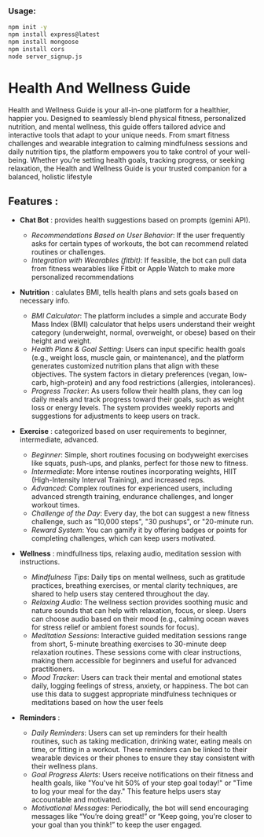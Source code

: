 ### Usage:

```bash
npm init -y 
npm install express@latest
npm install mongoose 
npm install cors
node server_signup.js
```

# Health And Wellness Guide


Health and Wellness Guide is your all-in-one platform for a healthier, happier you. Designed to seamlessly blend physical fitness, personalized nutrition, and mental wellness, this guide offers tailored advice and interactive tools that adapt to your unique needs. From smart fitness challenges and wearable integration to calming mindfulness sessions and daily nutrition tips, the platform empowers you to take control of your well-being. Whether you’re setting health goals, tracking progress, or seeking relaxation, the Health and Wellness Guide is your trusted companion for a balanced, holistic lifestyle


## Features :

- **Chat Bot** : provides health suggestions based on prompts (gemini API). 
    - *Recommendations Based on User Behavior*: If the user frequently asks for certain types of workouts, the bot can recommend related routines or challenges.
    - *Integration with Wearables (fitbit)*: If feasible, the bot can pull data from fitness wearables like Fitbit or Apple Watch to make more personalized recommendations

- **Nutrition** : calulates BMI, tells health plans and sets goals based on necessary info.
    - *BMI Calculator*: The platform includes a simple and accurate Body Mass Index (BMI) calculator that helps users understand their weight category (underweight, normal, overweight, or obese) based on their height and weight.
    - *Health Plans & Goal Setting*: Users can input specific health goals (e.g., weight loss, muscle gain, or maintenance), and the platform generates customized nutrition plans that align with these objectives. The system factors in dietary preferences (vegan, low-carb, high-protein) and any food restrictions (allergies, intolerances).
    - *Progress Tracker*: As users follow their health plans, they can log daily meals and track progress toward their goals, such as weight loss or energy levels. The system provides weekly reports and suggestions for adjustments to keep users on track.

- **Exercise** : categorized based on user requirements to beginner, intermediate, advanced.
    - *Beginner*: Simple, short routines focusing on bodyweight exercises like squats, push-ups, and planks, perfect for those new to fitness.
    - *Intermediate*: More intense routines incorporating weights, HIIT (High-Intensity Interval Training), and increased reps.
    - *Advanced*: Complex routines for experienced users, including advanced strength training, endurance challenges, and longer workout times.
    - *Challenge of the Day*: Every day, the bot can suggest a new fitness challenge, such as "10,000 steps", "30 pushups", or "20-minute run.
    - *Reward System*: You can gamify it by offering badges or points for completing challenges, which can keep users motivated.

- **Wellness** : mindfullness tips, relaxing audio, meditation session with instructions. 
    - *Mindfulness Tips*: Daily tips on mental wellness, such as gratitude practices, breathing exercises, or mental clarity techniques, are shared to help users stay centered throughout the day.
    - *Relaxing Audio*: The wellness section provides soothing music and nature sounds that can help with relaxation, focus, or sleep. Users can choose audio based on their mood (e.g., calming ocean waves for stress relief or ambient forest sounds for focus).
    - *Meditation Sessions*: Interactive guided meditation sessions range from short, 5-minute breathing exercises to 30-minute deep relaxation routines. These sessions come with clear instructions, making them accessible for beginners and useful for advanced practitioners.
    - *Mood Tracker*: Users can track their mental and emotional states daily, logging feelings of stress, anxiety, or happiness. The bot can use this data to suggest appropriate mindfulness techniques or meditations based on how the user feels

- **Reminders** :
    - *Daily Reminders*: Users can set up reminders for their health routines, such as taking medication, drinking water, eating meals on time, or fitting in a workout. These reminders can be linked to their wearable devices or their phones to ensure they stay consistent with their wellness plans.
    - *Goal Progress Alerts*: Users receive notifications on their fitness and health goals, like "You've hit 50% of your step goal today!" or "Time to log your meal for the day." This feature helps users stay accountable and motivated.
    - *Motivational Messages*: Periodically, the bot will send encouraging messages like “You’re doing great!” or “Keep going, you're closer to your goal than you think!” to keep the user engaged. 
